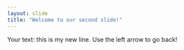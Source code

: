 ```yaml
---
layout: slide
title: "Welcome to our second slide!"
---
```

Your text: this is my new line.
Use the left arrow to go back!
